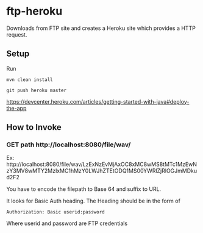 # ftp-heroku

Downloads from FTP site and creates a Heroku site which provides a HTTP request.

## Setup

Run 

`mvn clean install`

`git push heroku master`

https://devcenter.heroku.com/articles/getting-started-with-java#deploy-the-app


## How to Invoke

### GET path http://localhost:8080/file/wav/<FilePathAsBase64Encoded>

Ex: http://localhost:8080/file/wav/LzExNzEvMjAxOC8xMC8wMS8tMTc1MzEwNzY3MV8wMTY2MzIxMC1hMzY0LWJhZTEtODQ1MS00YWRlZjRlOGJmMDkud2F2

You have to encode the filepath to Base 64 and suffix to URL.

It looks for Basic Auth heading. The Heading should be in the form of 

`Authorization: Basic userid:password`

Where userid and password are FTP credentials
